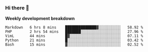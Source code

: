 ### Hi there 👋


**Weekly development breakdown**

<!--START_SECTION:waka-->
```text
Markdown   6 hrs 8 mins    ██████████████▓░░░░░░░░░░   58.92 % 
PHP        2 hrs 54 mins   ███████░░░░░░░░░░░░░░░░░░   27.96 % 
VimL       44 mins         █▓░░░░░░░░░░░░░░░░░░░░░░░   07.11 % 
Python     21 mins         █░░░░░░░░░░░░░░░░░░░░░░░░   03.42 % 
Bash       15 mins         ▓░░░░░░░░░░░░░░░░░░░░░░░░   02.52 % 
```
<!--END_SECTION:waka-->
